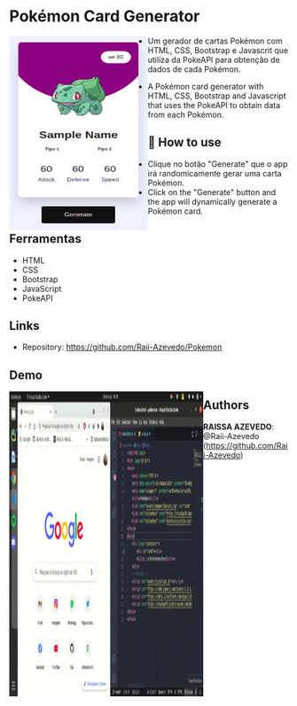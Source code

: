# Pokémon Card Generator

<a href="url"><img src="https://github.com/Raii-Azevedo/Pokemon/blob/master/assets/images/pokemon.png" align="left" height="350" width="250" ></a>
 
 - Um gerador de cartas Pokémon com HTML, CSS, Bootstrap e Javascrit que utiliza da PokeAPI para obtenção de dados de cada Pokémon.
 
 - A Pokémon card generator with HTML, CSS, Bootstrap and Javascript that uses the PokeAPI to obtain data from each Pokémon.


## 🚀 How to use
- Clique no botão "Generate" que o app irá randomicamente gerar uma carta Pokémon.
- Click on the "Generate" button and the app will dynamically generate a Pokémon card.

## Ferramentas
- HTML
- CSS
- Bootstrap
- JavaScript
- PokeAPI


## Links

  - Repository: https://github.com/Raii-Azevedo/Pokemon


 
## Demo

<a href="url"><img src="https://github.com/Raii-Azevedo/Pokemon/blob/master/assets/images/PokemonCard.gif" align="left" height="550" width="350" ></a>



 
## Authors
 
* **RAISSA AZEVEDO**: @Raii-Azevedo (https://github.com/Raii-Azevedo)
